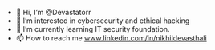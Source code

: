 - 👋 Hi, I’m @Devastatorr
- 👀 I’m interested in cybersecurity and ethical hacking  
- 🌱 I’m currently learning IT security foundation.
- 📫 How to reach me www.linkedin.com/in/nikhildevasthali

<!---
Devastatorr/Devastatorr is a ✨ special ✨ repository because its `README.md` (this file) appears on your GitHub profile.
You can click the Preview link to take a look at your changes.
--->
